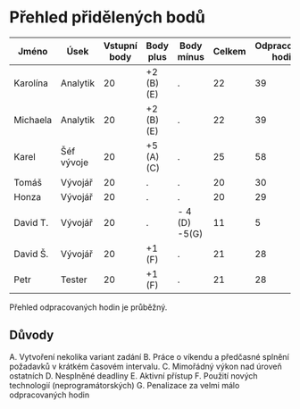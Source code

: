 # Přehled přidělených bodů

| Jméno    | Úsek       | Vstupní body | Body plus | Body mínus | Celkem | Odpracováno hodin |
| -------- | ---------- | ------------ | --------- | ---------- | ------ | ----------------- |
| Karolína | Analytik   | 20           | +2 (B)(E) | .          | 22    | 39                |
| Michaela | Analytik   | 20           | +2 (B)(E) | .          | 22    | 39                |
| Karel    | Šéf vývoje | 20           | +5 (A)(C) | .          | 25    | 58                |
| Tomáš    | Vývojář    | 20           | .         | .          | 20    | 30                |
| Honza    | Vývojář    | 20           | .         | .          | 20    | 29                 |
| David T. | Vývojář    | 20           | .         | - 4 (D) -5(G)    | 11    | 5                 |
| David Š. | Vývojář    | 20           | +1 (F)    | .          | 21    | 28                 |
| Petr     | Tester     | 20           | +1 (F)    | .          | 21    | 28                |

Přehled odpracovaných hodin je průběžný.

## Důvody
A. Vytvoření nekolika variant zadání
B. Práce o víkendu a předčasné splnění požadavků v krátkém časovém intervalu.
C. Mimořádný výkon nad úroveň ostatních
D. Nesplněné deadliny
E. Aktivní přístup
F. Použití nových technologií (neprogramátorských)
G. Penalizace za velmi málo odpracovaných hodin
